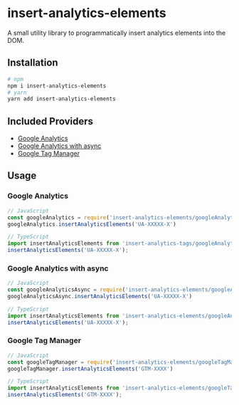 # insert-analytics-elements

A small utility library to programmatically insert analytics elements into the DOM.

## Installation

```bash
# npm
npm i insert-analytics-elements
# yarn
yarn add insert-analytics-elements
```

## Included Providers

* [Google Analytics](#Google-Analytics)
* [Google Analytics with async](#Google-Analytics-with-async)
* [Google Tag Manager](#Google-Tag-Manager)

## Usage

### Google Analytics

```javascript
// JavaScript
const googleAnalytics = require('insert-analytics-elements/googleAnalytics');
googleAnalytics.insertAnalyticsElements('UA-XXXXX-X')

// TypeScript
import insertAnalyticsElements from 'insert-analytics-tags/googleAnalytics';
insertAnalyticsElements('UA-XXXXX-X');
```

### Google Analytics with async

```javascript
// JavaScript
const googleAnalyticsAsync = require('insert-analytics-elements/googleAnalytics/async');
googleAnalyticsAsync.insertAnalyticsElements('UA-XXXXX-X')

// TypeScript
import insertAnalyticsElements from 'insert-analytics-elements/googleAnalytics/async';
insertAnalyticsElements('UA-XXXXX-X');
```

### Google Tag Manager

```javascript
// JavaScript
const googleTagManager = require('insert-analytics-elements/googleTagManager');
googleTagManager.insertAnalyticsElements('GTM-XXXX')

// TypeScript
import insertAnalyticsElements from 'insert-analytics-elements/googleTagManager';
insertAnalyticsElements('GTM-XXXX');
```